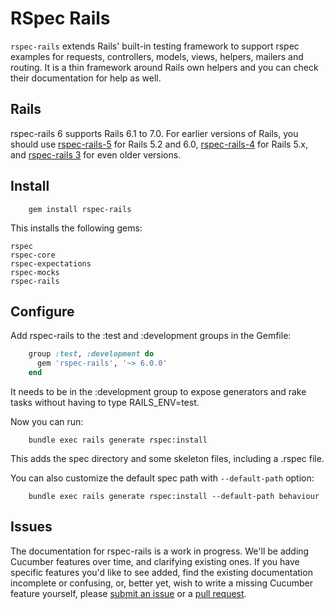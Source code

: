 # RSpec Rails

`rspec-rails` extends Rails' built-in testing framework to support rspec
examples for requests, controllers, models, views, helpers, mailers and
routing. It is a thin framework around Rails own helpers and you can
check their documentation for help as well.

## Rails

rspec-rails 6 supports Rails 6.1 to 7.0. For earlier versions of Rails, you
should use [rspec-rails-5](https://github.com/rspec/rspec-rails/tree/5-1-maintenance)
for Rails 5.2 and 6.0, [rspec-rails-4](https://github.com/rspec/rspec-rails/tree/4-1-maintenance)
for Rails 5.x, and [rspec-rails 3](https://github.com/rspec/rspec-rails/tree/3-9-maintenance)
for even older versions.

## Install

```shell
    gem install rspec-rails
```

This installs the following gems:

    rspec
    rspec-core
    rspec-expectations
    rspec-mocks
    rspec-rails

## Configure

Add rspec-rails to the :test and :development groups in the Gemfile:

```ruby
    group :test, :development do
      gem 'rspec-rails', '~> 6.0.0'
    end
```

It needs to be in the :development group to expose generators and rake tasks
without having to type RAILS_ENV=test.

Now you can run:

```shell
    bundle exec rails generate rspec:install
```

This adds the spec directory and some skeleton files, including a .rspec
file.

You can also customize the default spec path with `--default-path` option:

```shell
    bundle exec rails generate rspec:install --default-path behaviour
```

## Issues

The documentation for rspec-rails is a work in progress. We'll be adding
Cucumber features over time, and clarifying existing ones.  If you have
specific features you'd like to see added, find the existing documentation
incomplete or confusing, or, better yet, wish to write a missing Cucumber
feature yourself, please [submit an
issue](https://github.com/rspec/rspec-rails/issues) or a [pull
request](https://github.com/rspec/rspec-rails).

